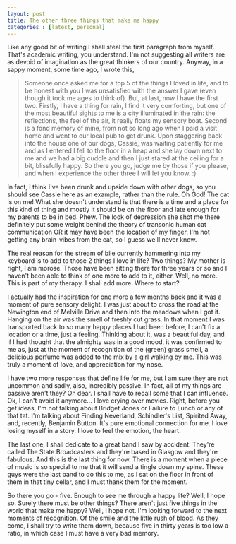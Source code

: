 ```yaml
---
layout: post
title: The other three things that make me happy
categories : [latest, personal]
---
```


Like any good bit of writing I shall steal the first paragraph from myself. That's academic writing, you understand. I'm not suggesting all writers are as devoid of imagination as the great thinkers of our country. Anyway, in a sappy moment, some time ago, I wrote this,

> Someone once asked me for a top 5 of the things I loved in life, and to be honest with you I was unsatisfied with the answer I gave (even though it took me ages to think of). But, at last, now I have the first two. Firstly, I have a thing for rain, I find it very comforting, but one of the most beautiful sights to me is a city illuminated in the rain: the reflections, the feel of the air, it really floats my sensory boat. Second is a fond memory of mine, from not so long ago when I paid a visit home and went to our local pub to get drunk. Upon staggering back into the house one of our dogs, Cassie, was waiting patiently for me and as I entered I fell to the floor in a heap and she lay down next to me and we had a big cuddle and then I just stared at the ceiling for a bit, blissfully happy. So there you go, judge me by those if you please, and when I experience the other three I will let you know. :)

In fact, I think I've been drunk and upside down with other dogs, so you should see Cassie here as an example, rather than the rule. Oh God! The cat is on me! What she doesn't understand is that there is a time and a place for this kind of thing and mostly it should be on the floor and late enough for my parents to be in bed. Phew. The look of depression she shot me there definitely put some weight behind the theory of transonic human cat communication OR it may have been the location of my finger. I'm not getting any brain-vibes from the cat, so I guess we'll never know.

The real reason for the stream of bile currently hammering into my keyboard is to add to those 2 things I love in life? Two things? My mother is right, I am morose. Those have been sitting there for three years or so and I haven't been able to think of one more to add to it, either. Well, no more. This is part of my therapy. I shall add more. Where to start?

I actually had the inspiration for one more a few months back and it was a moment of pure sensory delight. I was just about to cross the road at the Newington end of Melville Drive and then into the meadows when I got it. Hanging on the air was the smell of freshly cut grass. In that moment I was transported back to so many happy places I had been before, I can't fix a location or a time, just a feeling. Thinking about it, was a beautiful day, and if I had thought that the almighty was in a good mood, it was confirmed to me as, just at the moment of recognition of the (green) grass smell, a delicious perfume was added to the mix by a girl walking by me. This was truly a moment of love, and appreciation for my nose.

I have two more responses that define life for me, but I am sure they are not uncommon and sadly, also,  incredibly passive. In fact, all of my things are passive aren't they? Oh dear. I shall have to recall some that I can influence. Ok, I can't avoid it anymore… I love crying over movies. Right, before you get ideas, I'm not talking about Bridget Jones or Failure to Lunch or any of that tat. I'm talking about Finding Neverland, Schindler's List, Spirited Away, and, recently, Benjamin Button. It's pure emotional connection for me. I love losing myself in a story. I love to feel the emotion, the heart.

The last one, I shall dedicate to a great band I saw by accident. They're called The State Broadcasters and they're based in Glasgow and they're fabulous. And this is the last thing for now. There is a moment when a piece of music is so special to me that it will send a tingle down my spine. These guys were the last band to do this to me, as I sat on the floor in front of them in that tiny cellar, and I must thank them for the moment.

So there you go - five. Enough to see me through a happy life? Well, I hope so. Surely there must be other things? There aren't just five things in the world that make me happy? Well, I hope not. I'm looking forward to the next moments of recognition. Of the smile and the little rush of blood. As they come, I shall try to write them down, because five in thirty years is too low a ratio, in which case I must have a very bad memory.


